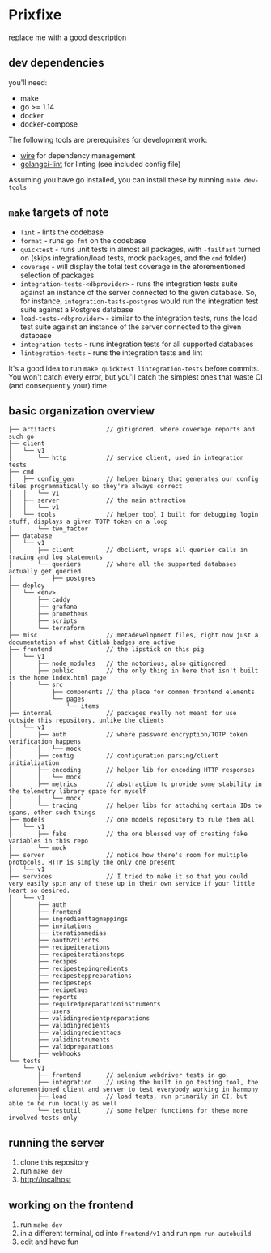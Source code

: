 # Prixfixe

replace me with a good description

## dev dependencies

you'll need:

- make
- go >= 1.14
- docker
- docker-compose

The following tools are prerequisites for development work:

- [wire](https://github.com/google/wire) for dependency management
- [golangci-lint](https://github.com/golangci/golangci-lint) for linting (see included config file)

Assuming you have go installed, you can install these by running `make dev-tools`

## `make`  targets of note

- `lint` - lints the codebase
- `format` - runs `go fmt` on the codebase
- `quicktest` - runs unit tests in almost all packages, with `-failfast` turned on (skips integration/load tests, mock packages, and the `cmd` folder)
- `coverage` - will display the total test coverage in the aforementioned selection of packages
- `integration-tests-<dbprovider>` - runs the integration tests suite against an instance of the server connected to the given database. So, for instance, `integration-tests-postgres` would run the integration test suite against a Postgres database
- `load-tests-<dbprovider>` - similar to the integration tests, runs the load test suite against an instance of the server connected to the given database
- `integration-tests` - runs integration tests for all supported databases
- `lintegration-tests` - runs the integration tests and lint

It's a good idea to run `make quicktest lintegration-tests` before commits. You won't catch every error, but you'll catch the simplest ones that waste CI (and consequently your) time.

## basic organization overview

```
├── artifacts              // gitignored, where coverage reports and such go
├── client
│   └── v1
│       └── http           // service client, used in integration tests
├── cmd
│   ├── config_gen         // helper binary that generates our config files programmatically so they're always correct
│   │   └── v1
│   ├── server             // the main attraction
│   │   └── v1
│   └── tools              // helper tool I built for debugging login stuff, displays a given TOTP token on a loop
│       └── two_factor
├── database
│   └── v1
│       ├── client         // dbclient, wraps all querier calls in tracing and log statements
│       └── queriers       // where all the supported databases actually get queried
│           ├── postgres
├── deploy
│   └── <env>
│       ├── caddy
│       ├── grafana
│       ├── prometheus
│       ├── scripts
│       └── terraform
├── misc                   // metadevelopment files, right now just a documentation of what Gitlab badges are active
├── frontend               // the lipstick on this pig
│   └── v1
│       ├── node_modules   // the notorious, also gitignored
│       ├── public         // the only thing in here that isn't built is the home index.html page
│       └── src
│           ├── components // the place for common frontend elements
│           └── pages
│               └── items
├── internal               // packages really not meant for use outside this repository, unlike the clients
│   └── v1
│       ├── auth           // where password encryption/TOTP token verification happens
│       │   └── mock
│       ├── config         // configuration parsing/client initialization
│       ├── encoding       // helper lib for encoding HTTP responses
│       │   └── mock
│       ├── metrics        // abstraction to provide some stability in the telemetry library space for myself
│       │   └── mock
│       └── tracing        // helper libs for attaching certain IDs to spans, other such things
├── models                 // one models repository to rule them all
│   └── v1
│       ├── fake           // the one blessed way of creating fake variables in this repo
│       └── mock
├── server                 // notice how there's room for multiple protocols, HTTP is simply the only one present
│   └── v1
├── services               // I tried to make it so that you could very easily spin any of these up in their own service if your little heart so desired.
│   └── v1
│       ├── auth
│       ├── frontend
│       ├── ingredienttagmappings
│       ├── invitations
│       ├── iterationmedias
│       ├── oauth2clients
│       ├── recipeiterations
│       ├── recipeiterationsteps
│       ├── recipes
│       ├── recipestepingredients
│       ├── recipesteppreparations
│       ├── recipesteps
│       ├── recipetags
│       ├── reports
│       ├── requiredpreparationinstruments
│       ├── users
│       ├── validingredientpreparations
│       ├── validingredients
│       ├── validingredienttags
│       ├── validinstruments
│       ├── validpreparations
│       ├── webhooks
└── tests
    └── v1
        ├── frontend       // selenium webdriver tests in go
        ├── integration    // using the built in go testing tool, the aforementioned client and server to test everybody working in harmony
        ├── load           // load tests, run primarily in CI, but able to be run locally as well
        └── testutil       // some helper functions for these more involved tests only
```

## running the server

1. clone this repository
2. run `make dev`
3. [http://localhost](http://localhost)

## working on the frontend

1. run `make dev`
2. in a different terminal, cd into `frontend/v1` and run `npm run autobuild`
3. edit and have fun
